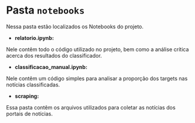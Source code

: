 # Pasta `notebooks`

Nessa pasta estão localizados os Notebooks do projeto.

- **relatorio.ipynb:**

Nele contêm todo o código utilizado no projeto, bem como a análise crítica acerca dos resultados do classificador.

- **classificacao_manual.ipynb:**

Nele contêm um código simples para analisar a proporção dos targets nas notícias classificadas.

- **scraping:**

Essa pasta contêm os arquivos utilizados para coletar as notícias dos portais de notícias.

